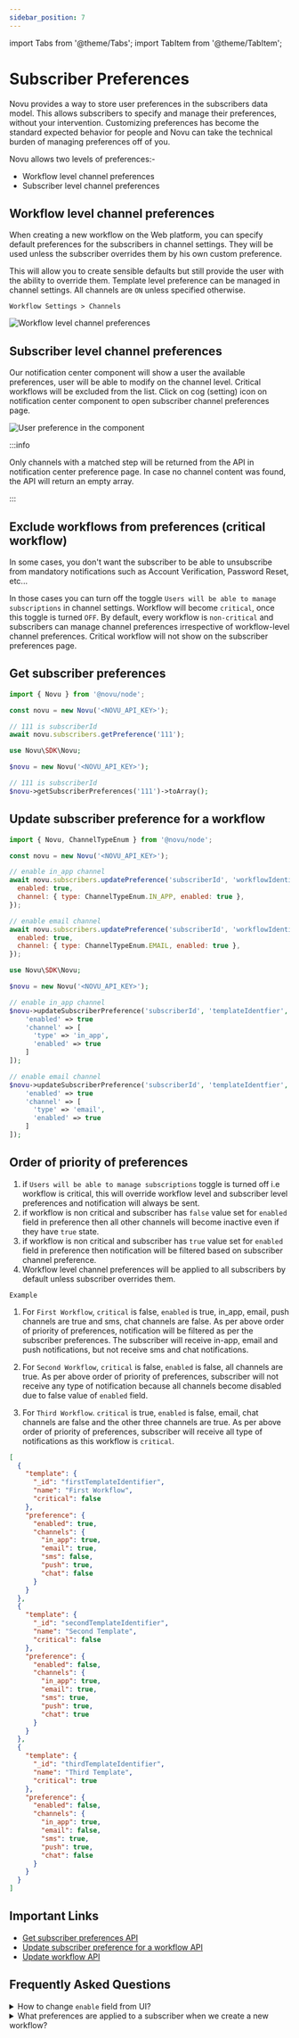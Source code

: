 ```yaml
---
sidebar_position: 7
---
```


import Tabs from '@theme/Tabs';
import TabItem from '@theme/TabItem';

# Subscriber Preferences

Novu provides a way to store user preferences in the subscribers data model.
This allows subscribers to specify and manage their preferences, without your intervention. Customizing preferences has become the standard expected behavior for people and Novu can take the technical burden of managing preferences off of you.

Novu allows two levels of preferences:-

- Workflow level channel preferences
- Subscriber level channel preferences

## Workflow level channel preferences

When creating a new workflow on the Web platform, you can specify default preferences for the subscribers in channel settings. They will be used unless the subscriber overrides them by his own custom preference.

This will allow you to create sensible defaults but still provide the user with the ability to override them. Template level preference can be managed in channel settings. All channels are `ON` unless specified otherwise.

`Workflow Settings > Channels`

![Workflow level channel preferences](/img/platform/preferences/template-level-channel-preferences.png)

## Subscriber level channel preferences

Our notification center component will show a user the available preferences, user will be able to modify on the channel level. Critical workflows will be excluded from the list. Click on cog (setting) icon on notification center component to open subscriber channel preferences page.

![User preference in the component](/img/platform/preferences/user-preference.png)

:::info

Only channels with a matched step will be returned from the API in notification center preference page. In case no channel content was found, the API will return an empty array.

:::

## Exclude workflows from preferences (critical workflow)

In some cases, you don't want the subscriber to be able to unsubscribe from mandatory notifications such as Account Verification, Password Reset, etc...

In those cases you can turn off the toggle `Users will be able to manage subscriptions` in channel settings. Workflow will become `critical`, once this toggle is turned `OFF`. By default, every workflow is `non-critical` and subscribers can manage channel preferences irrespective of workflow-level channel preferences. Critical workflow will not show on the subscriber preferences page.

## Get subscriber preferences

<Tabs groupId="language" queryString>

  <TabItem value="js" label="Node.js">

```javascript
import { Novu } from '@novu/node';

const novu = new Novu('<NOVU_API_KEY>');

// 111 is subscriberId
await novu.subscribers.getPreference('111');
```

  </TabItem>
    <TabItem value="php" label="PHP">

```php
use Novu\SDK\Novu;

$novu = new Novu('<NOVU_API_KEY>');

// 111 is subscriberId
$novu->getSubscriberPreferences('111')->toArray();
```

  </TabItem>
</Tabs>

## Update subscriber preference for a workflow

<Tabs groupId="language" queryString>

  <TabItem value="js" label="Node.js">

```javascript
import { Novu, ChannelTypeEnum } from '@novu/node';

const novu = new Novu('<NOVU_API_KEY>');

// enable in_app channel
await novu.subscribers.updatePreference('subscriberId', 'workflowIdentifier', {
  enabled: true,
  channel: { type: ChannelTypeEnum.IN_APP, enabled: true },
});

// enable email channel
await novu.subscribers.updatePreference('subscriberId', 'workflowIdentifier', {
  enabled: true,
  channel: { type: ChannelTypeEnum.EMAIL, enabled: true },
});
```

  </TabItem>
    <TabItem value="php" label="PHP">

```php
use Novu\SDK\Novu;

$novu = new Novu('<NOVU_API_KEY>');

// enable in_app channel
$novu->updateSubscriberPreference('subscriberId', 'templateIdentfier', [
    'enabled' => true
    'channel' => [
      'type' => 'in_app',
      'enabled' => true
    ]
]);

// enable email channel
$novu->updateSubscriberPreference('subscriberId', 'templateIdentfier', [
    'enabled' => true
    'channel' => [
      'type' => 'email',
      'enabled' => true
    ]
]);
```

  </TabItem>
</Tabs>

## Order of priority of preferences

1. if `Users will be able to manage subscriptions` toggle is turned off i.e workflow is critical, this will override workflow level and subscriber level preferences and notification will always be sent.
2. if workflow is non critical and subscriber has `false` value set for `enabled` field in preference then all other channels will become inactive even if they have `true` state.
3. if workflow is non critical and subscriber has `true` value set for `enabled` field in preference then notification will be filtered based on subscriber channel preference.
4. Workflow level channel preferences will be applied to all subscribers by default unless subscriber overrides them.

`Example`

1. For `First Workflow`, `critical` is false, `enabled` is true, in_app, email, push channels are true and sms, chat channels are false. As per above order of priority of preferences, notification will be filtered as per the subscriber preferences. The subscriber will receive in-app, email and push notifications, but not receive sms and chat notifications.

2. For `Second Workflow`, `critical` is false, `enabled` is false, all channels are true. As per above order of priority of preferences, subscriber will not receive any type of notification because all channels become disabled due to false value of `enabled` field.

3. For `Third Workflow`. `critical` is true, `enabled` is false, email, chat channels are false and the other three channels are true. As per above order of priority of preferences, subscriber will receive all type of notifications as this workflow is `critical`.

```json title="Subscriber preference example for three workflows"
[
  {
    "template": {
      "_id": "firstTemplateIdentifier",
      "name": "First Workflow",
      "critical": false
    },
    "preference": {
      "enabled": true,
      "channels": {
        "in_app": true,
        "email": true,
        "sms": false,
        "push": true,
        "chat": false
      }
    }
  },
  {
    "template": {
      "_id": "secondTemplateIdentifier",
      "name": "Second Template",
      "critical": false
    },
    "preference": {
      "enabled": false,
      "channels": {
        "in_app": true,
        "email": true,
        "sms": true,
        "push": true,
        "chat": true
      }
    }
  },
  {
    "template": {
      "_id": "thirdTemplateIdentifier",
      "name": "Third Template",
      "critical": true
    },
    "preference": {
      "enabled": false,
      "channels": {
        "in_app": true,
        "email": false,
        "sms": true,
        "push": true,
        "chat": false
      }
    }
  }
]
```

## Important Links

- [Get subscriber preferences API](https://docs.novu.co/api/get-subscriber-preferences/)
- [Update subscriber preference for a workflow API](https://docs.novu.co/api/update-subscriber-preference/)
- [Update workflow API](https://docs.novu.co/api/update-notification-template/)

## Frequently Asked Questions

<details>
  <summary>How to change <code>enable</code> field from UI?</summary>
  <p>This field can only be changed using API.</p>
</details>

<details>
  <summary>What preferences are applied to a subscriber when we create a new workflow?</summary>
  <p>In the case of a new workflow, the subscriber will inherit all preferences from the workflow. However, after subsequent preference updates, the subscriber's preferences will not inherit workflow-level preferences.</p>
</details>
